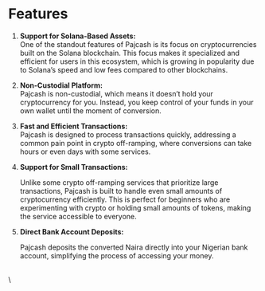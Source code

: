 # Features

1. **Support for Solana-Based Assets:** \
   One of the standout features of Pajcash is its focus on cryptocurrencies built on the Solana blockchain. This focus makes it specialized and efficient for users in this ecosystem, which is growing in popularity due to Solana’s speed and low fees compared to other blockchains.
2. **Non-Custodial Platform:** \
   Pajcash is non-custodial, which means it doesn’t hold your cryptocurrency for you. Instead, you keep control of your funds in your own wallet until the moment of conversion.&#x20;
3. **Fast and Efficient Transactions:** \
   Pajcash is designed to process transactions quickly, addressing a common pain point in crypto off-ramping, where conversions can take hours or even days with some services.
4.  **Support for Small Transactions:**

    Unlike some crypto off-ramping services that prioritize large transactions, Pajcash is built to handle even small amounts of cryptocurrency efficiently. This is perfect for beginners who are experimenting with crypto or holding small amounts of tokens, making the service accessible to everyone.
5.  **Direct Bank Account Deposits:**

    Pajcash deposits the converted Naira directly into your Nigerian bank account, simplifying the process of accessing your money.

\
\
